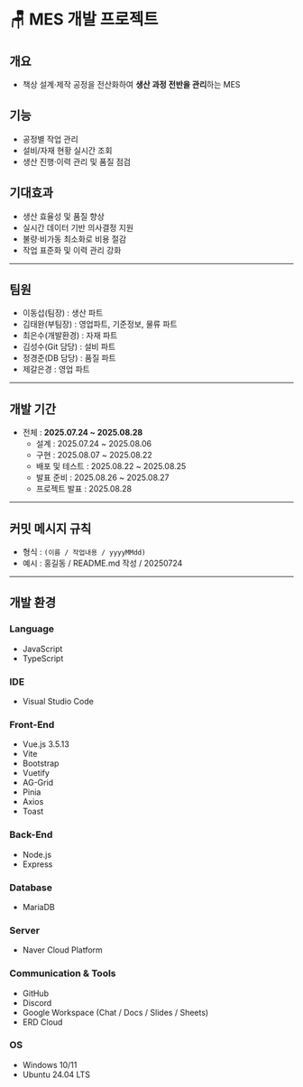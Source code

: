 # 🪑 MES 개발 프로젝트 

## 개요
- 책상 설계·제작 공정을 전산화하여 **생산 과정 전반을 관리**하는 MES

## 기능
- 공정별 작업 관리  
- 설비/자재 현황 실시간 조회  
- 생산 진행·이력 관리 및 품질 점검  

## 기대효과
- 생산 효율성 및 품질 향상  
- 실시간 데이터 기반 의사결정 지원  
- 불량·비가동 최소화로 비용 절감  
- 작업 표준화 및 이력 관리 강화  

---

## 팀원
- 이동섭(팀장) : 생산 파트  
- 김태완(부팀장) : 영업파트, 기준정보, 물류 파트  
- 최은수(개발환경) : 자재 파트  
- 김성수(Git 담당) : 설비 파트  
- 정경준(DB 담당) : 품질 파트  
- 제갈은경 : 영업 파트  

---

## 개발 기간
- 전체 : **2025.07.24 ~ 2025.08.28**  
  - 설계 : 2025.07.24 ~ 2025.08.06  
  - 구현 : 2025.08.07 ~ 2025.08.22  
  - 배포 및 테스트 : 2025.08.22 ~ 2025.08.25  
  - 발표 준비 : 2025.08.26 ~ 2025.08.27  
  - 프로젝트 발표 : 2025.08.28  

---

## 커밋 메시지 규칙
- 형식 : `(이름 / 작업내용 / yyyyMMdd)`  
- 예시 :  홍길동 / README.md 작성 / 20250724


---

## 개발 환경

### Language
- JavaScript  
- TypeScript  

### IDE
- Visual Studio Code  

### Front-End
- Vue.js 3.5.13  
- Vite  
- Bootstrap  
- Vuetify  
- AG-Grid  
- Pinia  
- Axios  
- Toast  

### Back-End
- Node.js  
- Express  

### Database
- MariaDB  

### Server
- Naver Cloud Platform  

### Communication & Tools
- GitHub  
- Discord  
- Google Workspace (Chat / Docs / Slides / Sheets)  
- ERD Cloud  

### OS
- Windows 10/11  
- Ubuntu 24.04 LTS  


